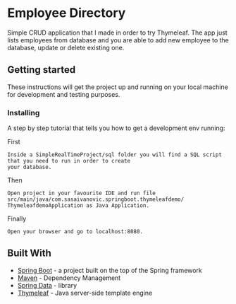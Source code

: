 # Employee Directory

Simple CRUD application that I made in order to try Thymeleaf. The app just lists employees from database and you are able to add new employee 
to the database, update or delete existing one.

## Getting started

These instructions will get the project up and running on your local machine for development and testing purposes.

### Installing

A step by step tutorial that tells you how to get a development env running:

First
```
Inside a SimpleRealTimeProject/sql folder you will find a SQL script that you need to run in order to create 
your database.
```
Then
```
Open project in your favourite IDE and run file src/main/java/com.sasaivanovic.springboot.thymeleafdemo/
ThymeleafdemoApplication as Java Application.
```
Finally
```
Open your browser and go to localhost:8080.
```

## Built With
* [Spring Boot](https://spring.io/projects/spring-boot) - a project built on the top of the Spring framework
* [Maven](https://maven.apache.org/what-is-maven.html) - Dependency Management
* [Spring Data](https://spring.io/projects/spring-data-jpa) - library
* [Thymeleaf](https://www.thymeleaf.org/) - Java server-side template engine
